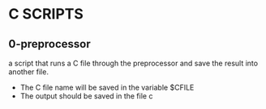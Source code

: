 # C SCRIPTS
## 0-preprocessor
a script that runs a C file through the preprocessor and save the result into another file.
- The C file name will be saved in the variable $CFILE
- The output should be saved in the file c